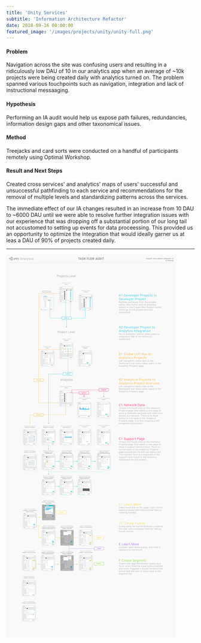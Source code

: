```yaml
---
title: 'Unity Services'
subtitle: 'Information Architecture Refactor'
date: 2018-09-16 00:00:00
featured_image: '/images/projects/unity/unity-full.png'
---
```



#### Problem 
Navigation across the site was confusing users and resulting in a ridiculously low DAU of 10 in our analytics app when an average of ~10k projects were being created daily with analytics turned on. The problem spanned various touchpoints such as navigation, integration and lack of instructional messaaging.   

#### Hypothesis
Performing an IA audit would help us expose path failures, redundancies, information design gaps and other taxonomical issues.  

#### Method
Treejacks and card sorts were conducted on a handful of participants remotely using Optimal Workshop. 

#### Result and Next Steps
Created cross services' and analytics' maps of users' successful and unsuccessful pathfinding to each service and recommendations for the removal of multiple levels and standardizing patterns across the services.

The immediate effect of our IA changes resulted in an increase from 10 DAU to ~6000 DAU until we were able to resolve further integration issues with our experience that was dropping off a substantial portion of our long tail not accustomed to setting up events for data proceessing. This provided us an opportunity to optimize the integration that would ideally garner us at leas a DAU of 90% of projects created daily.   


---
<div class="gallery" data-columns="1">
<img src="/images/projects/unity/17.png" >
</div>


